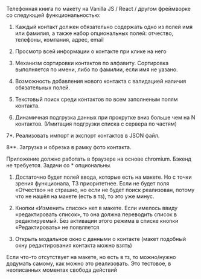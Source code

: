 Телефонная книга по макету на Vanilla JS / React / другом фреймворке
со следующей функциональностью:

1. Каждый контакт должен обязательно содержать одно из полей имя или фамилия,
   а также набор опциональных полей: отчество, телефоны, компания, адрес, email

2. Просмотр всей информации о контакте при клике на него

3. Механизм сортировки контактов по алфавиту.
   Сортировка выполняется по имени, либо по фамилии, если имя не уазано.

4. Возможность добавления нового контакта с валидацией наличия обязательных полей.

5. Текстовый поиск среди контактов по всем заполненым полям контакта.

6. Динамичная подгрузка данных при прокрутке вниз больше чем на N контактов.
   (Имитация подгрузки списка с сервера по частям)

7\*. Реализовать импорт и экспорт контактов в JSON файл.

8\*\*. Загрузка и обрезка в рамку фото контакта.

Приложение должно работать в браузере на основе chromium.
Бэкенд не требуется. Задачи со \* опциональны.

1. Достаточно будет полей ввода, которые есть на макете. Но с точки зрения функционала, ТЗ приоритетнее. Если не будет поля «Отчество» не страшно, но если не будет поиск реализован, потому что не нашёл на макете (есть в тз), то это уже минус.

2. Кнопки «Изменить список» нет в макете. Если имелось ввиду «редактировать список», то она должна переводить список в редактируемый. Без активации этого режима в списке кнопки «Редактировать» не появляется

3. Открыть модальное окно с данными о контакте (макет подобный окну редактирования контакта можно взять)

Если что-то отсутствует на макете, но есть в тз, то можно/нужно додумать самому, как можно это реализовать. Это тестовое, в неописанных моментах свобода действий
